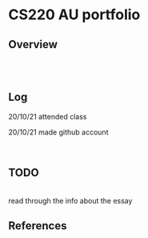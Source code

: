 # CS220 AU portfolio
## Overview



<br> 


<br>

## Log
20/10/21 attended class 

20/10/21 made github account 

<br>

## TODO

<br>
read through the info about the essay

## References

